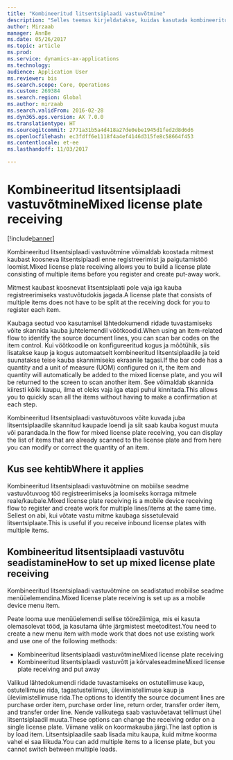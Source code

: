 ```yaml
---
title: "Kombineeritud litsentsiplaadi vastuvõtmine"
description: "Selles teemas kirjeldatakse, kuidas kasutada kombineeritud litsentsiplaadi vastuvõtmist töö registreerimiseks ja loomiseks mitmele kaubale mobiilse seadmega."
author: Mirzaab
manager: AnnBe
ms.date: 05/26/2017
ms.topic: article
ms.prod: 
ms.service: dynamics-ax-applications
ms.technology: 
audience: Application User
ms.reviewer: bis
ms.search.scope: Core, Operations
ms.custom: 269384
ms.search.region: Global
ms.author: mirzaab
ms.search.validFrom: 2016-02-28
ms.dyn365.ops.version: AX 7.0.0
ms.translationtype: HT
ms.sourcegitcommit: 2771a31b5a4d418a27de0ebe1945d1fed2d8d6d6
ms.openlocfilehash: ec3fdff6e1118f4a4ef4146d315fe8c58664f453
ms.contentlocale: et-ee
ms.lasthandoff: 11/03/2017

---
```


# <a name="mixed-license-plate-receiving"></a><span data-ttu-id="87aa0-103">Kombineeritud litsentsiplaadi vastuvõtmine</span><span class="sxs-lookup"><span data-stu-id="87aa0-103">Mixed license plate receiving</span></span>

[!include[banner](../includes/banner.md)]

<span data-ttu-id="87aa0-104">Kombineeritud litsentsiplaadi vastuvõtmine võimaldab koostada mitmest kaubast koosneva litsentsiplaadi enne registreerimist ja paigutamistöö loomist.</span><span class="sxs-lookup"><span data-stu-id="87aa0-104">Mixed license plate receiving allows you to build a license plate consisting of multiple items before you register and create put-away work.</span></span> 

<span data-ttu-id="87aa0-105">Mitmest kaubast koosnevat litsentsiplaati pole vaja iga kauba registreerimiseks vastuvõtudokis jagada.</span><span class="sxs-lookup"><span data-stu-id="87aa0-105">A license plate that consists of multiple items does not have to be split at the receiving dock for you to register each item.</span></span> 

<span data-ttu-id="87aa0-106">Kaubaga seotud voo kasutamisel lähtedokumendi ridade tuvastamiseks võite skannida kauba juhtelemendil vöötkoodid.</span><span class="sxs-lookup"><span data-stu-id="87aa0-106">When using an item-related flow to identify the source document lines, you can scan bar codes on the item control.</span></span> <span data-ttu-id="87aa0-107">Kui vöötkoodile on konfigureeritud kogus ja mõõtühik, siis lisatakse kaup ja kogus automaatselt kombineeritud litsentsiplaadile ja teid suunatakse teise kauba skannimiseks ekraanile tagasi.</span><span class="sxs-lookup"><span data-stu-id="87aa0-107">If the bar code has a quantity and a unit of measure (UOM) configured on it, the item and quantity will automatically be added to the mixed license plate, and you will be returned to the screen to scan another item.</span></span> <span data-ttu-id="87aa0-108">See võimaldab skannida kiiresti kõiki kaupu, ilma et oleks vaja iga etapi puhul kinnitada.</span><span class="sxs-lookup"><span data-stu-id="87aa0-108">This allows you to quickly scan all the items without having to make a confirmation at each step.</span></span> 

<span data-ttu-id="87aa0-109">Kombineeritud litsentsiplaadi vastuvõtuvoos võite kuvada juba litsentsiplaadile skannitud kaupade loendi ja siit saab kauba kogust muuta või parandada.</span><span class="sxs-lookup"><span data-stu-id="87aa0-109">In the flow for mixed license plate receiving, you can display the list of items that are already scanned to the license plate and from here you can modify or correct the quantity of an item.</span></span>

## <a name="where-it-applies"></a><span data-ttu-id="87aa0-110">Kus see kehtib</span><span class="sxs-lookup"><span data-stu-id="87aa0-110">Where it applies</span></span>

<span data-ttu-id="87aa0-111">Kombineeritud litsentsiplaadi vastuvõtmine on mobiilse seadme vastuvõtuvoog töö registreerimiseks ja loomiseks korraga mitmele reale/kaubale.</span><span class="sxs-lookup"><span data-stu-id="87aa0-111">Mixed license plate receiving is a mobile device receiving flow to register and create work for multiple lines/items at the same time.</span></span> <span data-ttu-id="87aa0-112">Sellest on abi, kui võtate vastu mitme kaubaga sissetulevaid litsentsiplaate.</span><span class="sxs-lookup"><span data-stu-id="87aa0-112">This is useful if you receive inbound license plates with multiple items.</span></span> 

## <a name="how-to-set-up-mixed-license-plate-receiving"></a><span data-ttu-id="87aa0-113">Kombineeritud litsentsiplaadi vastuvõtu seadistamine</span><span class="sxs-lookup"><span data-stu-id="87aa0-113">How to set up mixed license plate receiving</span></span>
<span data-ttu-id="87aa0-114">Kombineeritud litsentsiplaadi vastuvõtmine on seadistatud mobiilse seadme menüüelemendina.</span><span class="sxs-lookup"><span data-stu-id="87aa0-114">Mixed license plate receiving is set up as a mobile device menu item.</span></span>

<span data-ttu-id="87aa0-115">Peate looma uue menüüelemendi sellise töörežiimiga, mis ei kasuta olemasolevat tööd, ja kasutama ühte järgmistest meetoditest.</span><span class="sxs-lookup"><span data-stu-id="87aa0-115">You need to create a new menu item with mode work that does not use existing work and use one of the following methods:</span></span>

- <span data-ttu-id="87aa0-116">Kombineeritud litsentsiplaadi vastuvõtmine</span><span class="sxs-lookup"><span data-stu-id="87aa0-116">Mixed license plate receiving</span></span>
- <span data-ttu-id="87aa0-117">Kombineeritud litsentsiplaadi vastuvõtt ja kõrvaleseadmine</span><span class="sxs-lookup"><span data-stu-id="87aa0-117">Mixed license plate receiving and put away</span></span>

<span data-ttu-id="87aa0-118">Valikud lähtedokumendi ridade tuvastamiseks on ostutellimuse kaup, ostutellimuse rida, tagastustellimus, üleviimistellimuse kaup ja üleviimistellimuse rida.</span><span class="sxs-lookup"><span data-stu-id="87aa0-118">The options to identify the source document lines are purchase order item, purchase order line, return order, transfer order item, and transfer order line.</span></span> <span data-ttu-id="87aa0-119">Nende valikutega saab vastuvõetavat tellimust ühel litsentsiplaadil muuta.</span><span class="sxs-lookup"><span data-stu-id="87aa0-119">These options can change the receiving order on a single license plate.</span></span> <span data-ttu-id="87aa0-120">Viimane valik on koormakauba järgi.</span><span class="sxs-lookup"><span data-stu-id="87aa0-120">The last option is by load item.</span></span> <span data-ttu-id="87aa0-121">Litsentsiplaadile saab lisada mitu kaupa, kuid mitme koorma vahel ei saa liikuda.</span><span class="sxs-lookup"><span data-stu-id="87aa0-121">You can add multiple items to a license plate, but you cannot switch between multiple loads.</span></span>

